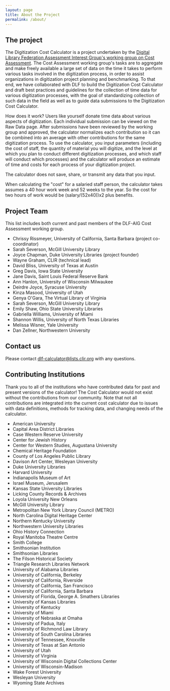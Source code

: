 ```yaml
---
layout: page
title: About the Project
permalink: /about/
---
```


## The project

The Digitization Cost Calculator is a project undertaken by the [Digital Library Federation Assessment Interest Group's working group on Cost Assessment](https://wiki.diglib.org/Assessment:Costs). The Cost Assessment working group's tasks are to aggregate and make freely available a large set of data on the time it takes to perform various tasks involved in the digitization process, in order to assist organizations in digitization project planning and benchmarking. To that end, we have collaborated with DLF to build the Digitization Cost Calculator and draft best practices and guidelines for the collection of time data for various digitization processes, with the goal of standardizing collection of such data in the field as well as to guide data submissions to the Digitization Cost Calculator.

How does it work? Users like yourself donate time data about various aspects of digitization. Each individual submission can be viewed on the Raw Data page. After submissions have been reviewed by the working group and approved, the calculator normalizes each contribution so it can be combined into an average with other contributions for the same digitization process. To use the calculator, you input parameters (including the cost of staff, the quantity of material you will digitize, and the level at which you plan to conduct different digitization processes, and which staff will conduct which processes) and the calculator will produce an estimate of time and costs for each process of your digitization project.

The calculator does not save, share, or transmit any data that you input.

When calculating the "cost" for a salaried staff person, the calculator takes assumes a 40 hour work week and 52 weeks to the year. So the cost for two hours of work would be (salary/(52x40))x2 plus benefits.


## Project Team

This list includes both current and past members of the DLF-AIG Cost Assessment working group.

* Chrissy Rissmeyer, University of California, Santa Barbara (project co-coordinator)
* Sarah Severson, McGill University Library
* Joyce Chapman, Duke University Libraries (project founder)
* Wayne Graham, CLIR (technical lead)
* David Bliss, University of Texas at Austin
* Greg Davis, Iowa State University
* Jane Davis, Saint Louis Federal Reserve Bank
* Ann Hanlon, University of Wisconsin Milwaukee
* Deirdre Joyce, Syracuse University
* Kinza Masood, University of Utah
* Genya O'Gara, The Virtual Library of Virginia
* Sarah Severson, McGill University Library
* Emily Shaw, Ohio State University Libraries
* Gabriella Williams, University of Miami
* Shannon Willis, University of North Texas Libraries
* Melissa Wisner, Yale University
* Dan Zellner, Northwestern University

## Contact us

Please contact <a href="mailto:dlf-calculator@lists.clir.org">dlf-calculator@lists.clir.org</a> with any questions.

## Contributing Institutions

Thank you to all of the institutions who have contributed data for past and present versions of the calculator! The Cost Calculator would not exist without the contributions from our community. Note that not all contributions are integrated into the current cost calculator due to issues with data definitions, methods for tracking data, and changing needs of the calculator.

- American University
- Capital Area District Libraries
- Case Western Reserve University
- Center for Jewish History
- Center for Western Studies, Augustana University
- Chemical Heritage Foundation
- County of Los Angeles Public Library
- Davison Art Center, Wesleyan University
- Duke University Libraries
- Harvard University
- Indianapolis Museum of Art
- Israel Museum, Jerusalem
- Kansas State University Libraries
- Licking County Records & Archives
- Loyola University New Orleans
- McGill University Library
- Metropolitan New York Library Council (METRO)
- North Carolina Digital Heritage Center
- Northern Kentucky University
- Northwestern University Libraries
- Ohio History Connection
- Royal Manitoba Theatre Centre
- Smith College
- Smithsonian Institution
- Smithsonian Libraries
- The Filson Historical Society
- Triangle Research Libraries Network
- University of Alabama Libraries
- University of California, Berkeley
- University of California, Riverside
- University of California, San Francisco
- University of California, Santa Barbara
- University of Florida, George A. Smathers Libraries
- University of Kansas Libraries
- University of Kentucky
- University of Miami
- University of Nebraska at Omaha
- University of Padua, Italy
- University of Richmond Law Library
- University of South Carolina Libraries
- University of Tennessee, Knoxville
- University of Texas at San Antonio
- University of Utah
- University of Virginia
- University of Wisconsin Digital Collections Center
- University of Wisconsin-Madison
- Wake Forest University
- Wesleyan University
- Wyoming State Archives
